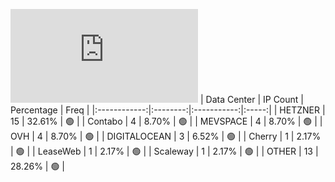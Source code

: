 ![Diagramm](https://github.com/obajay/StateSync-snapshots/blob/main/Projects/Regen/1/README.md)
| Data Center | IP Count | Percentage | Freq |
|:------------:|:--------:|:-----------:|:-----:|
| HETZNER | 15 | 32.61% | 🟢 |
| Contabo | 4 | 8.70% | 🟢 |
| MEVSPACE | 4 | 8.70% | 🟢 |
| OVH | 4 | 8.70% | 🟢 |
| DIGITALOCEAN | 3 | 6.52% | 🟢 |
| Cherry | 1 | 2.17% | 🟢 |
| LeaseWeb | 1 | 2.17% | 🟢 |
| Scaleway | 1 | 2.17% | 🟢 |
| OTHER | 13 | 28.26% | 🟢 |